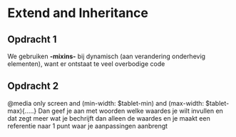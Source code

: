 # Extend and Inheritance

## Opdracht 1
We gebruiken **-mixins-** bij dynamisch (aan verandering onderhevig elementen), want er ontstaat te veel overbodige code

## Opdracht 2
@media only screen and (min-width: $tablet-min) and (max-width: $tablet-max){.....}
Dan geef je aan met woorden welke waardes je wilt invullen en dat zegt meer wat je bechrijft dan alleen de waardes en je maakt een referentie naar 1 punt waar je aanpassingen aanbrengt